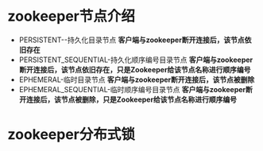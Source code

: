 # zookeeper节点介绍

* PERSISTENT--持久化目录节点 **客户端与zookeeper断开连接后，该节点依旧存在**
* PERSISTENT_SEQUENTIAL-持久化顺序编号目录节点 **客户端与zookeeper断开连接后，该节点依旧存在，只是Zookeeper给该节点名称进行顺序编号**
* EPHEMERAL-临时目录节点 **客户端与zookeeper断开连接后，该节点被删除**
* EPHEMERAL_SEQUENTIAL-临时顺序编号目录节点 **客户端与zookeeper断开连接后，该节点被删除，只是Zookeeper给该节点名称进行顺序编号**

# zookeeper分布式锁

